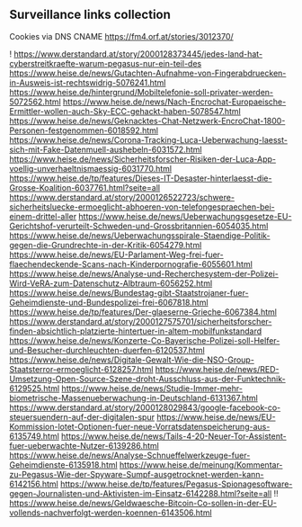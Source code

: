 Surveillance links collection
-----------------------------


Cookies via DNS CNAME
https://fm4.orf.at/stories/3012370/

! https://www.derstandard.at/story/2000128373445/jedes-land-hat-cyberstreitkraefte-warum-pegasus-nur-ein-teil-des
https://www.heise.de/news/Gutachten-Aufnahme-von-Fingerabdruecken-in-Ausweis-ist-rechtswidrig-5076241.html
https://www.heise.de/hintergrund/Mobiltelefonie-soll-privater-werden-5072562.html
https://www.heise.de/news/Nach-Encrochat-Europaeische-Ermittler-wollen-auch-Sky-ECC-gehackt-haben-5078547.html
https://www.heise.de/news/Geknacktes-Chat-Netzwerk-EncroChat-1800-Personen-festgenommen-6018592.html
https://www.heise.de/news/Corona-Tracking-Luca-Ueberwachung-laesst-sich-mit-Fake-Datenmuell-aushebeln-6031572.html
https://www.heise.de/news/Sicherheitsforscher-Risiken-der-Luca-App-voellig-unverhaeltnismaessig-6031770.html
https://www.heise.de/tp/features/Dieses-IT-Desaster-hinterlaesst-die-Grosse-Koalition-6037761.html?seite=all
https://www.derstandard.at/story/2000126522723/schwere-sicherheitsluecke-ermoeglicht-abhoeren-von-telefongespraechen-bei-einem-drittel-aller
https://www.heise.de/news/Ueberwachungsgesetze-EU-Gerichtshof-verurteilt-Schweden-und-Grossbritannien-6054035.html
https://www.heise.de/news/Ueberwachungsspirale-Staendige-Politik-gegen-die-Grundrechte-in-der-Kritik-6054279.html
https://www.heise.de/news/EU-Parlament-Weg-frei-fuer-flaechendeckende-Scans-nach-Kinderpornografie-6055601.html
https://www.heise.de/news/Analyse-und-Recherchesystem-der-Polizei-Wird-VeRA-zum-Datenschutz-Albtraum-6056252.html
https://www.heise.de/news/Bundestag-gibt-Staatstrojaner-fuer-Geheimdienste-und-Bundespolizei-frei-6067818.html
https://www.heise.de/tp/features/Der-glaeserne-Grieche-6067384.html
https://www.derstandard.at/story/2000127575701/sicherheitsforscher-finden-absichtlich-platzierte-hintertuer-in-altem-mobilfunkstandard
https://www.heise.de/news/Konzerte-Co-Bayerische-Polizei-soll-Helfer-und-Besucher-durchleuchten-duerfen-6120537.html
https://www.heise.de/news/Digitale-Gewalt-Wie-die-NSO-Group-Staatsterror-ermoeglicht-6128257.html
https://www.heise.de/news/RED-Umsetzung-Open-Source-Szene-droht-Ausschluss-aus-der-Funktechnik-6129525.html
https://www.heise.de/news/Studie-Immer-mehr-biometrische-Massenueberwachung-in-Deutschland-6131367.html
https://www.derstandard.at/story/2000128029843/google-facebook-co-steuersuendern-auf-der-digitalen-spur
https://www.heise.de/news/EU-Kommission-lotet-Optionen-fuer-neue-Vorratsdatenspeicherung-aus-6135749.html
https://www.heise.de/news/Tails-4-20-Neuer-Tor-Assistent-fuer-ueberwachte-Nutzer-6139286.html
https://www.heise.de/news/Analyse-Schnueffelwerkzeuge-fuer-Geheimdienste-6135918.html
https://www.heise.de/meinung/Kommentar-zu-Pegasus-Wie-der-Spyware-Sumpf-ausgetrocknet-werden-kann-6142156.html
https://www.heise.de/tp/features/Pegasus-Spionagesoftware-gegen-Journalisten-und-Aktivisten-im-Einsatz-6142288.html?seite=all
!! https://www.heise.de/news/Geldwaesche-Bitcoin-Co-sollen-in-der-EU-vollends-nachverfolgt-werden-koennen-6143506.html
